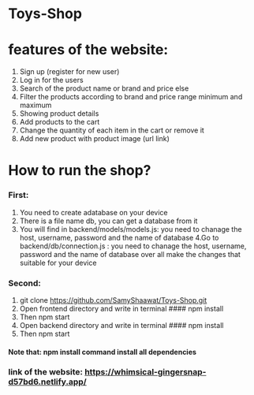 # Toys-Shop
# features of the website:
1.	Sign up (register for new user)
2.	Log in for the users
3.	Search of the product name or brand and price else
4.	Filter the products according to brand and price range minimum and maximum
5.	Showing product details 
6.	Add products to the cart
7.	Change the quantity of each item in the cart or remove it
8.	Add new product with product image (url link)





# How to run the shop? 
### First:
  1. You need to create adatabase on your device 
  2. There is a file name db, you can get a database from it
  3. You will find in backend/models/models.js: you need to chanage the host, username, password and the name of database
  4.Go to backend/db/connection.js : you need to chanage the host, username, password and the name of database
over all make the changes that suitable for your device 


### Second:
  1. git clone https://github.com/SamyShaawat/Toys-Shop.git
  2. Open frontend directory and write in terminal #### npm install 
  3. Then npm start 
  4. Open backend directory and write in terminal #### npm install 
  5. Then npm start 
#### Note that: npm install command install  all dependencies 



### link of the website: https://whimsical-gingersnap-d57bd6.netlify.app/



